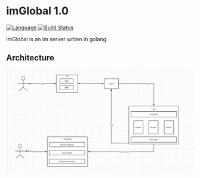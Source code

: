 imGlobal 1.0
==============

[![Language](https://img.shields.io/badge/Language-Go-blue.svg)](https://golang.org/)
[![Build Status](https://github.com/Terry-Mao/goim/workflows/Go/badge.svg)](https://github.com/Terry-Mao/goim/actions)

imGlobal is an im server writen in golang.

## Architecture
![arch](./arch.jpg)

